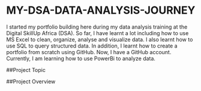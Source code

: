 # MY-DSA-DATA-ANALYSIS-JOURNEY
I started my portfolio building here during my data analysis training at the Digital SkillUp Africa (DSA).
So far, I have learnt a lot including how to use MS Excel to clean, organize, analyse and visualize data. I also learnt how to use SQL to query structured data.
In addition, I learnt how to create a portfolio from scratch using GitHub. Now, I have a GitHub account.
Currently, I am learning how to use PowerBi to analyze data.

##Project Topic


##Project Overview
